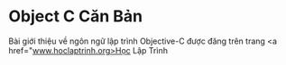 # Object C Căn Bản
Bài giới thiệu về ngôn ngữ lập trình Objective-C được đăng trên trang <a href="www.hoclaptrinh.org>Học Lập Trình</a>

